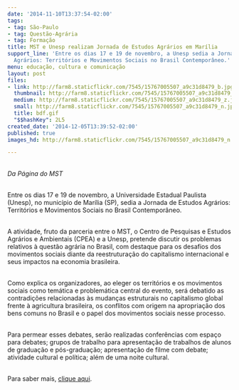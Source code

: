 ```yaml
---
date: '2014-11-10T13:37:54-02:00'
tags:
- tag: São-Paulo
- tag: Questão-Agrária
- tag: Formação
title: MST e Unesp realizam Jornada de Estudos Agrários em Marília
support_line: 'Entre os dias 17 e 19 de novembro, a Unesp sedia a Jornada de Estudos
  Agrários: Territórios e Movimentos Sociais no Brasil Contemporâneo.'
menu: educação, cultura e comunicação
layout: post
files:
- link: http://farm8.staticflickr.com/7545/15767005507_a9c31d8479_b.jpg
  thumbnail: http://farm8.staticflickr.com/7545/15767005507_a9c31d8479_t.jpg
  medium: http://farm8.staticflickr.com/7545/15767005507_a9c31d8479_z.jpg
  small: http://farm8.staticflickr.com/7545/15767005507_a9c31d8479_n.jpg
  title: bdf.gif
  "$$hashKey": 2L5
created_date: '2014-12-05T13:39:52-02:00'
published: true
images_hd: http://farm8.staticflickr.com/7545/15767005507_a9c31d8479_n.jpg

---
```

<div id="content-header">
<div id="content-title">
<p><br />
<em>Da P&aacute;gina do MST</em></p>
</div>
</div>

<div id="content-area">
<div id="default-content">
<div id="node-16719">
<div>
<div>
<p><br />
Entre os dias 17 e 19 de novembro, a Universidade Estadual Paulista (Unesp), no munic&iacute;pio de Mar&iacute;lia (SP), sedia a Jornada de Estudos Agr&aacute;rios: Territ&oacute;rios e Movimentos Sociais no Brasil Contempor&acirc;neo.</p>

<p><br />
A atividade, fruto da parceria entre o MST, o Centro de Pesquisas e Estudos Agr&aacute;rios e Ambientais (CPEA) e a Unesp, pretende discutir os problemas relativos &agrave; quest&atilde;o agr&aacute;ria no Brasil, com destaque para os desafios dos movimentos sociais diante da reestrutura&ccedil;&atilde;o do capitalismo internacional e seus impactos na economia brasileira.&nbsp;</p>

<p><br />
Como explica os organizadores, ao eleger os territ&oacute;rios e os movimentos sociais como tem&aacute;tica e problem&aacute;tica central do evento, ser&aacute; debatido as contradi&ccedil;&otilde;es relacionadas &agrave;s mudan&ccedil;as estruturais no capitalismo global frente &agrave; agricultura brasileira, os conflitos com origem na apropria&ccedil;&atilde;o dos bens comuns no Brasil e o papel dos movimentos sociais nesse processo.</p>

<p><br />
Para permear esses debates, ser&atilde;o realizadas confer&ecirc;ncias com espa&ccedil;o para debates; grupos de trabalho para apresenta&ccedil;&atilde;o de trabalhos de alunos de gradua&ccedil;&atilde;o e p&oacute;s-gradua&ccedil;&atilde;o; apresenta&ccedil;&atilde;o de filme com debate; atividade cultural e pol&iacute;tica; al&eacute;m de uma noite cultural.</p>

<p><br />
Para saber mais,&nbsp;<a href="http://www.marilia.unesp.br/#!/pesquisa/grupos-de-pesquisa/cpea/jornada-de-estudos-agrarios/" target="_blank">clique aqui</a>.&nbsp;</p>
</div>
</div>
</div>
</div>
</div>
